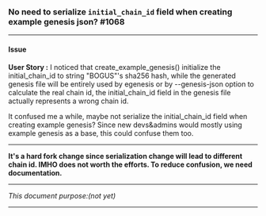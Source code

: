 ### No need to serialize `initial_chain_id` field when creating example genesis json? #1068



***

#### Issue

**User Story :** I noticed that create_example_genesis() initialize the initial_chain_id to string "BOGUS"'s sha256 hash, while the generated genesis file will be entirely used by egenesis or by --genesis-json option to calculate the real chain id, the initial_chain_id field in the genesis file actually represents a wrong chain id.

It confused me a while, maybe not serialize the initial_chain_id field when creating example genesis? Since new devs&admins would mostly using example genesis as a base, this could confuse them too.

***

**It's a hard fork change since serialization change will lead to different chain id. IMHO does not worth the efforts. To reduce confusion, we need documentation.**

***
*This document purpose:(not yet)*

***
